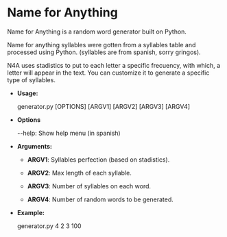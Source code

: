 # Name for Anything

Name for Anything is a random word generator built on Python.

Name for anything syllables were gotten from a syllables table and processed using Python. (syllables are from spanish, sorry gringos).

N4A uses stadistics to put to each letter a specific frecuency, with which, a letter will appear in the text. You can customize it to generate a specific type of syllables.

+ **Usage:**

    generator.py [OPTIONS] [ARGV1] [ARGV2] [ARGV3] [ARGV4]

+ **Options**

    --help:     Show help menu (in spanish)

+ **Arguments:**

    + **ARGV1**:  Syllables perfection (based on stadistics).

    + **ARGV2**:  Max length of each syllable.

    + **ARGV3**:  Number of syllables on each word.

    + **ARGV4**:  Number of random words to be generated.

+ **Example:**

    generator.py 4 2 3 100